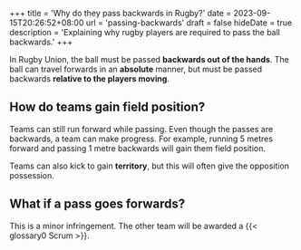 +++
title = 'Why do they pass backwards in Rugby?'
date = 2023-09-15T20:26:52+08:00
url = 'passing-backwards'
draft = false
hideDate = true
description = 'Explaining why rugby players are required to pass the ball backwards.'
+++

In Rugby Union, the ball must be passed **backwards out of the hands**. The ball can travel forwards in an **absolute** manner, but must be passed backwards **relative to the players moving**.

## How do teams gain field position?

Teams can still run forward while passing. Even though the passes are backwards, a team can make progress. For example, running 5 metres forward and passing 1 metre backwards will gain them field position.

Teams can also kick to gain **territory**, but this will often give the opposition possession.

## What if a pass goes forwards?

This is a minor infringement. The other team will be awarded a {{< glossary0 Scrum >}}.